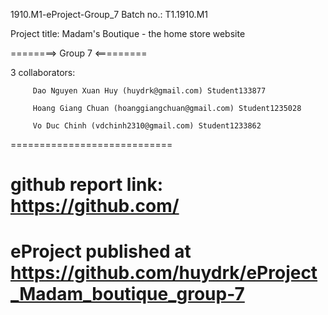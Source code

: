 1910.M1-eProject-Group_7 Batch no.: T1.1910.M1

Project title: Madam's Boutique - the home store website

========> Group 7 <=========

3 collaborators:

         Dao Nguyen Xuan Huy (huydrk@gmail.com) Student133877

         Hoang Giang Chuan (hoanggiangchuan@gmail.com) Student1235028
         
         Vo Duc Chinh (vdchinh2310@gmail.com) Student1233862

============================

github report link: https://github.com/
============================

eProject published at https://github.com/huydrk/eProject_Madam_boutique_group-7
============================
